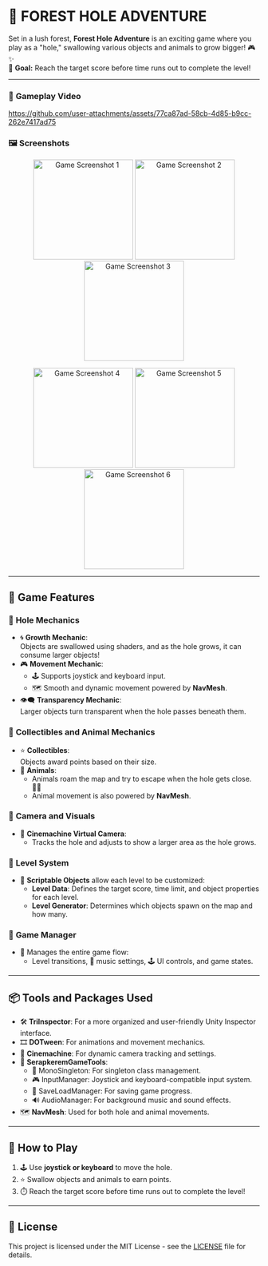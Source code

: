 # 🌲 FOREST HOLE ADVENTURE  
Set in a lush forest, **Forest Hole Adventure** is an exciting game where you play as a "hole," swallowing various objects and animals to grow bigger! 🎮✨  
🎯 **Goal:** Reach the target score before time runs out to complete the level!  

---
### 🎥 **Gameplay Video**  

https://github.com/user-attachments/assets/77ca87ad-58cb-4d85-b9cc-262e7417ad75

### 🖼️ **Screenshots**  

<p align="center">
  <img src="https://github.com/SERAP-KEREM/Hole/blob/main/Assets/GameImages/1.png?raw=true?raw=true" alt="Game Screenshot 1" width="200">
  <img src="https://github.com/SERAP-KEREM/Hole/blob/main/Assets/GameImages/2.png?raw=true?raw=true" alt="Game Screenshot 2" width="200">
   <img src="https://github.com/SERAP-KEREM/Hole/blob/main/Assets/GameImages/3.png?raw=true" alt="Game Screenshot 3" width="200">
</p>
<p align="center">
  <img src="https://github.com/SERAP-KEREM/Hole/blob/main/Assets/GameImages/4.png?raw=true" alt="Game Screenshot 4" width="200">
  <img src="https://github.com/SERAP-KEREM/Hole/blob/main/Assets/GameImages/6.png?raw=true" alt="Game Screenshot 5" width="200">
 <img src="https://github.com/SERAP-KEREM/Hole/blob/main/Assets/GameImages/5.png?raw=truee" alt="Game Screenshot 6" width="200">
</p>

---
## 📜 **Game Features**  

### 🔹 **Hole Mechanics**  
- 🌀 **Growth Mechanic**:  
  Objects are swallowed using shaders, and as the hole grows, it can consume larger objects!  
- 🎮 **Movement Mechanic**:  
  - 🕹️ Supports joystick and keyboard input.  
  - 🗺️ Smooth and dynamic movement powered by **NavMesh**.  
- 👁️‍🗨️ **Transparency Mechanic**:  
  Larger objects turn transparent when the hole passes beneath them.  

### 🔹 **Collectibles and Animal Mechanics**  
- ⭐ **Collectibles**:  
  Objects award points based on their size.  
- 🦌 **Animals**:  
  - Animals roam the map and try to escape when the hole gets close. 🏃‍♂️  
  - Animal movement is also powered by **NavMesh**.  

### 🔹 **Camera and Visuals**  
- 🎥 **Cinemachine Virtual Camera**:  
  - Tracks the hole and adjusts to show a larger area as the hole grows.  

### 🔹 **Level System**  
- 📄 **Scriptable Objects** allow each level to be customized:  
  - **Level Data**: Defines the target score, time limit, and object properties for each level.  
  - **Level Generator**: Determines which objects spawn on the map and how many.  

### 🔹 **Game Manager**  
- 🧠 Manages the entire game flow:  
  - Level transitions, 🎵 music settings, 🕹️ UI controls, and game states.  

---

## 📦 **Tools and Packages Used**  
- 🛠️ **TriInspector**: For a more organized and user-friendly Unity Inspector interface.  
- 🎞️ **DOTween**: For animations and movement mechanics.  
- 🎥 **Cinemachine**: For dynamic camera tracking and settings.  
- 🧰 **SerapkeremGameTools**:  
  - 🧩 MonoSingleton: For singleton class management.  
  - 🎮 InputManager: Joystick and keyboard-compatible input system.  
  - 💾 SaveLoadManager: For saving game progress.  
  - 🔊 AudioManager: For background music and sound effects.  
- 🗺️ **NavMesh**: Used for both hole and animal movements.  

---

## 🚀 **How to Play**  
1. 🕹️ Use **joystick or keyboard** to move the hole.  
2. ⭐ Swallow objects and animals to earn points.  
3. ⏱️ Reach the target score before time runs out to complete the level!  


---

## 📄 License
This project is licensed under the MIT License - see the [LICENSE](https://github.com/SERAP-KEREM/SERAP-KEREM/blob/main/MIT%20License.txt) file for details.
